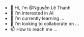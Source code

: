 - 👋 Hi, I’m @Nguyễn Lê Thanh
- 👀 I’m interested in AI 
- 🌱 I’m currently learning ...
- 💞️ I’m looking to collaborate on ...
- 📫 How to reach me ...

<!---
BluzOtter/BluzOtter is a ✨ special ✨ repository because its `README.md` (this file) appears on your GitHub profile.
You can click the Preview link to take a look at your changes.
--->
